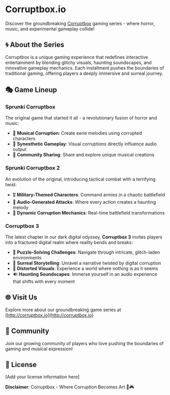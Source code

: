 # Corruptbox.io

Discover the groundbreaking [Corruptbox](http://corruptbox.io) gaming series - where horror, music, and experimental gameplay collide!

## 🌀 About the Series

Corruptbox is a unique gaming experience that redefines interactive entertainment by blending glitchy visuals, haunting soundscapes, and innovative gameplay mechanics. Each installment pushes the boundaries of traditional gaming, offering players a deeply immersive and surreal journey.

## 🎭 Game Lineup

### Sprunki Corruptbox
The original game that started it all - a revolutionary fusion of horror and music:

- 🎵 **Musical Corruption**: Create eerie melodies using corrupted characters
- 🔀 **Synesthetic Gameplay**: Visual corruptions directly influence audio output
- 🤝 **Community Sharing**: Share and explore unique musical creations

### Sprunki Corruptbox 2
An evolution of the original, introducing tactical combat with a terrifying twist:

- 🎖️ **Military-Themed Characters**: Command armies in a chaotic battlefield
- 🎼 **Audio-Generated Attacks**: Where every action creates a haunting melody
- 🔄 **Dynamic Corruption Mechanics**: Real-time battlefield transformations

### Corruptbox 3
The latest chapter in our dark digital odyssey, **Corruptbox 3** invites players into a fractured digital realm where reality bends and breaks:

- 🧩 **Puzzle-Solving Challenges**: Navigate through intricate, glitch-laden environments
- 🌈 **Surreal Storytelling**: Unravel a narrative twisted by digital corruption
- 🎨 **Distorted Visuals**: Experience a world where nothing is as it seems
- 🔊 **Haunting Soundscapes**: Immerse yourself in an audio experience that shifts with every moment


## 🌐 Visit Us
Explore more about our groundbreaking game series at [http://corruptbox.io](http://corruptbox.io)

## 🤝 Community
Join our growing community of players who love pushing the boundaries of gaming and musical expression!

## 📜 License
[Add your license information here]

**Disclaimer**: Corruptbox - Where Corruption Becomes Art 🎨🎮
